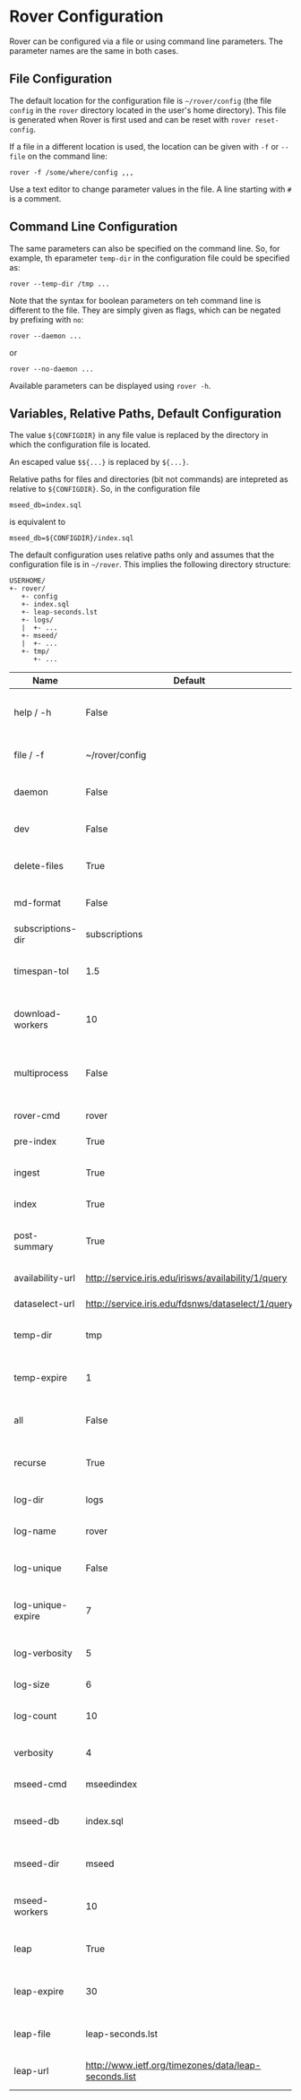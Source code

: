 
# Rover Configuration

Rover can be configured via a file or using command line parameters.
The parameter names are the same in both cases.

## File Configuration

The default location for the configuration file is `~/rover/config`
(the file `config` in the `rover` directory located in the user's home
directory).  This file is generated when Rover is first used and can
be reset with `rover reset-config`.

If a file in a different location is used, the location can be given
with `-f` or `--file` on the command line:

    rover -f /some/where/config ,,,

Use a text editor to change parameter values in the file.  A line
starting with `#` is a comment.

## Command Line Configuration

The same parameters can also be specified on the command line.  So,
for example, th eparameter `temp-dir` in the configuration file could
be specified as:

    rover --temp-dir /tmp ...

Note that the syntax for boolean parameters on teh command line is
different to the file.  They are simply given as flags, which can be
negated by prefixing with `no`:

    rover --daemon ...

or

    rover --no-daemon ...

Available parameters can be displayed using `rover -h`.

## Variables, Relative Paths, Default Configuration

The value `${CONFIGDIR}` in any file value is replaced by the directory
in which the configuration file is located.

An escaped value `$${...}` is replaced by `${...}`.

Relative paths for files and directories (bit not commands) are intepreted
as relative to `${CONFIGDIR}`.  So, in the configuration file

    mseed_db=index.sql

is equivalent to

    mseed_db=${CONFIGDIR}/index.sql

The default configuration uses relative paths only and assumes that the
configuration file is in `~/rover`.  This implies the following directory
structure:

    USERHOME/
    +- rover/
       +- config
       +- index.sql
       +- leap-seconds.lst
       +- logs/
       |  +- ...
       +- mseed/
       |  +- ...
       +- tmp/
          +- ...
|  Name               | Default              | Description                    |
| ------------------- | -------------------- | ------------------------------ |
| help / -h           | False                | Show the help message and exit |
| file / -f           | ~/rover/config       | Specify configuration file     |
| daemon              | False                | Use background processes?      |
| dev                 | False                | Development mode (show exceptions)? |
| delete-files        | True                 | Delete temporary files?        |
| md-format           | False                | Display help in markdown format? |
| subscriptions-dir   | subscriptions        | Directory for subscriptions    |
| timespan-tol        | 1.5                  | Fractional tolerance for overlapping timespans |
| download-workers    | 10                   | Number of download instances to run |
| multiprocess        | False                | Allow multiple processes (internal use only)? |
| rover-cmd           | rover                | Command to run rover           |
| pre-index           | True                 | Index before retrieval?        |
| ingest              | True                 | Call ingest after retrieval?   |
| index               | True                 | Call index after ingest?       |
| post-summary        | True                 | Call summary after retrieval?  |
| availability-url    | http://service.iris.edu/irisws/availability/1/query | Availability service url       |
| dataselect-url      | http://service.iris.edu/fdsnws/dataselect/1/query | Dataselect service url         |
| temp-dir            | tmp                  | Temporary storage for downloads |
| temp-expire         | 1                    | Number of days before deleting temp files |
| all                 | False                | Process all files (not just modified)? |
| recurse             | True                 | When given a directory, process children? |
| log-dir             | logs                 | Directory for logs             |
| log-name            | rover                | Base file name for logs        |
| log-unique          | False                | Unique log names (with PIDs)?  |
| log-unique-expire   | 7                    | Number of days before deleting unique logs |
| log-verbosity       | 5                    | Log verbosity (0-5)            |
| log-size            | 6                    | Maximum log size (1-10)        |
| log-count           | 10                   | Maximum number of logs         |
| verbosity           | 4                    | Console verbosity (0-5)        |
| mseed-cmd           | mseedindex           | Mseedindex command             |
| mseed-db            | index.sql            | Mseedindex database (also used by rover) |
| mseed-dir           | mseed                | Root of mseed data dirs        |
| mseed-workers       | 10                   | Number of mseedindex instances to run |
| leap                | True                 | Use leapseconds file?          |
| leap-expire         | 30                   | Number of days before refreshing file |
| leap-file           | leap-seconds.lst     | File for leapsecond data       |
| leap-url            | http://www.ietf.org/timezones/data/leap-seconds.list | URL for leapsecond data        |

